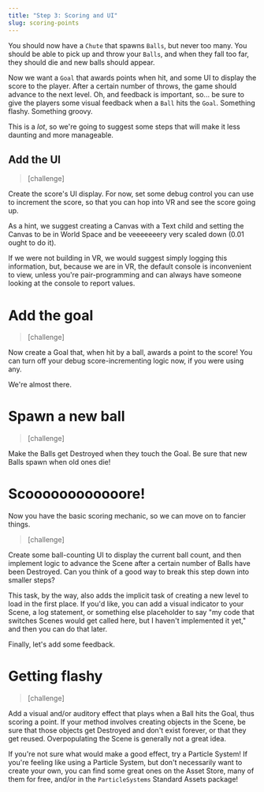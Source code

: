 ```yaml
---
title: "Step 3: Scoring and UI"
slug: scoring-points
---
```


You should now have a `Chute` that spawns `Balls`, but never too many. You should be able to pick up and throw your `Balls`, and when they fall too far, they should die and new balls should appear.

Now we want a `Goal` that awards points when hit, and some UI to display the score to the player. After a certain number of throws, the game should advance to the next level. Oh, and feedback is important, so... be sure to give the players some visual feedback when a `Ball` hits the `Goal`. Something flashy. Something groovy.

This is a *lot*, so we're going to suggest some steps that will make it less daunting and more manageable.

## Add the UI

> [challenge]
>
Create the score's UI display. For now, set some debug control you can use to increment the score, so that you can hop into VR and see the score going up.
>
As a hint, we suggest creating a Canvas with a Text child and setting the Canvas to be in World Space and be veeeeeeery very scaled down (0.01 ought to do it).

If we were not building in VR, we would suggest simply logging this information, but, because we are in VR, the default console is inconvenient to view, unless you're pair-programming and can always have someone looking at the console to report values.

# Add the goal

> [challenge]
>
Now create a Goal that, when hit by a ball, awards a point to the score!  You can turn off your debug score-incrementing logic now, if you were using any.

We're almost there.

# Spawn a new ball

> [challenge]
>
Make the Balls get Destroyed when they touch the Goal. Be sure that new Balls spawn when old ones die!

# Scoooooooooooore!

Now you have the basic scoring mechanic, so we can move on to fancier things.

> [challenge]
>
Create some ball-counting UI to display the current ball count, and then implement logic to advance the Scene after a certain number of Balls have been Destroyed. Can you think of a good way to break this step down into smaller steps?
>
This task, by the way, also adds the implicit task of creating a new level to load in the first place. If you'd like, you can add a visual indicator to your Scene, a log statement, or something else placeholder to say "my code that switches Scenes would get called here, but I haven't implemented it yet," and then you can do that later.

Finally, let's add some feedback.

# Getting flashy

> [challenge]
>
Add a visual and/or auditory effect that plays when a Ball hits the Goal, thus scoring a point. If your method involves creating objects in the Scene, be sure that those objects get Destroyed and don't exist forever, or that they get reused. Overpopulating the Scene is generally not a great idea.
>
If you're not sure what would make a good effect, try a Particle System! If you're feeling like using a Particle System, but don't necessarily want to create your own, you can find some great ones on the Asset Store, many of them for free, and/or in the `ParticleSystems` Standard Assets package!

<!-- For video assistance, see the following:

![ms-video-youtube](https://www.youtube.com/embed/vJVBCRoE6rk)

![ms-video-youtube](https://www.youtube.com/embed/ru1J9isOYSk)  -->
